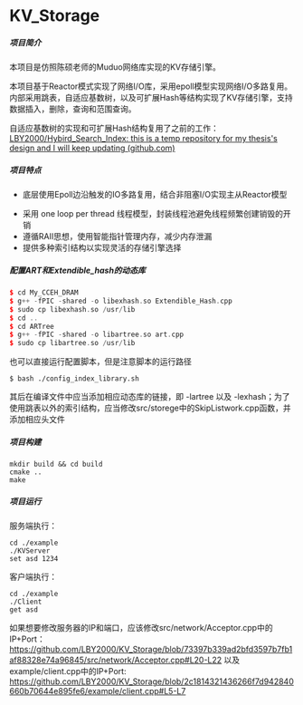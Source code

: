 # KV_Storage
##### 项目简介

本项目是仿照陈硕老师的Muduo网络库实现的KV存储引擎。

本项目基于Reactor模式实现了网络I/O库，采用epoll模型实现网络I/O多路复用。内部采用跳表，自适应基数树，以及可扩展Hash等结构实现了KV存储引擎，支持数据插入，删除，查询和范围查询。

自适应基数树的实现和可扩展Hash结构复用了之前的工作：[LBY2000/Hybird_Search_Index: this is a temp repository for my thesis's design and I will keep updating (github.com)](https://github.com/LBY2000/Hybird_Search_Index)

##### 项目特点

* 底层使用Epoll边沿触发的IO多路复用，结合非阻塞I/O实现主从Reactor模型

- 采用 one loop per thread 线程模型，封装线程池避免线程频繁创建销毁的开销
- 遵循RAII思想，使用智能指针管理内存，减少内存泄漏
- 提供多种索引结构以实现灵活的存储引擎选择

##### 配置ART和Extendible_hash的动态库

```c++
$ cd My_CCEH_DRAM
$ g++ -fPIC -shared -o libexhash.so Extendible_Hash.cpp
$ sudo cp libexhash.so /usr/lib
$ cd ..
$ cd ARTree
$ g++ -fPIC -shared -o libartree.so art.cpp
$ sudo cp libartree.so /usr/lib
```

也可以直接运行配置脚本，但是注意脚本的运行路径

`````
$ bash ./config_index_library.sh
`````

其后在编译文件中应当添加相应动态库的链接，即 -lartree 以及 -lexhash；为了使用跳表以外的索引结构，应当修改src/storege中的SkipListwork.cpp函数，并添加相应头文件

##### 项目构建

`````
mkdir build && cd build
cmake ..
make
`````

##### 项目运行

服务端执行：

`````
cd ./example
./KVServer
set asd 1234
`````

客户端执行：

`````
cd ./example
./Client
get asd
`````

如果想要修改服务器的IP和端口，应该修改src/network/Acceptor.cpp中的IP+Port：
https://github.com/LBY2000/KV_Storage/blob/73397b339ad2bfd3597b7fb1af88328e74a96845/src/network/Acceptor.cpp#L20-L22
以及example/client.cpp中的IP+Port:
https://github.com/LBY2000/KV_Storage/blob/2c1814321436266f7d942840660b70644e895fe6/example/client.cpp#L5-L7
